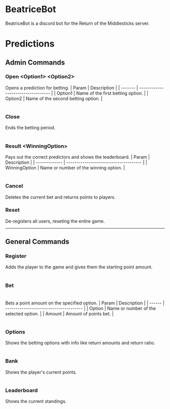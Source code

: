 # BeatriceBot
BeatriceBot is a discord bot for the Return of the Middlesticks server.
# Predictions
## Admin Commands
### Open <Option1\> <Option2\>
Opens a prediction for betting.
| Param   | Description                        |
| ------- | ---------------------------------- |
| Option1 | Name of the first betting option.  |
| Option2 | Name of the second betting option. |
#
### Close
Ends the betting period.
#
### Result <WinningOption\>
Pays out the correct predictors and shows the leaderboard.
| Param         | Description                           |
| ------------- | ------------------------------------- |
| WinningOption | Name or number of the winning option. |
#
### Cancel
Deletes the current bet and returns points to players.
### Reset
De-registers all users, reseting the entire game.

---
## General Commands
### Register
Adds the player to the game and gives them the starting point amount.
#
### Bet <Option> <Amount>
Bets a point amount on the specified option.
| Param  | Description                            |
| ------ | -------------------------------------- |
| Option | Name or number of the selected option. |
| Amount | Amount of points bet.                  |
#
### Options
Shows the betting options with info like return amounts and return ratio.
#
### Bank
Shows the player's current points.
#
### Leaderboard
Shows the current standings.

